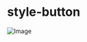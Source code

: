 # style-button

![Image](https://github.com/user-attachments/assets/76bdc225-080a-4f01-80a6-32f53505657b)
